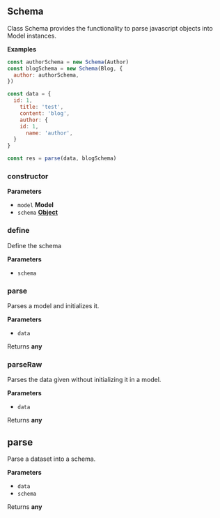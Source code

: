 <!-- Generated by documentation.js. Update this documentation by updating the source code. -->

## Schema

Class Schema provides the functionality to parse javascript objects into Model instances.

**Examples**

```javascript
const authorSchema = new Schema(Author)
const blogSchema = new Schema(Blog, {
  author: authorSchema,
})

const data = {
  id: 1,
    title: 'test',
    content: 'blog',
    author: {
    id: 1,
      name: 'author',
  }
}

const res = parse(data, blogSchema)
```

### constructor

**Parameters**

-   `model` **Model** 
-   `schema` **[Object](https://developer.mozilla.org/en-US/docs/Web/JavaScript/Reference/Global_Objects/Object)** 

### define

Define the schema

**Parameters**

-   `schema`  

### parse

Parses a model and initializes it.

**Parameters**

-   `data`  

Returns **any** 

### parseRaw

Parses the data given without initializing it in a model.

**Parameters**

-   `data`  

Returns **any** 

## parse

Parse a dataset into a schema.

**Parameters**

-   `data`  
-   `schema`  

Returns **any** 
